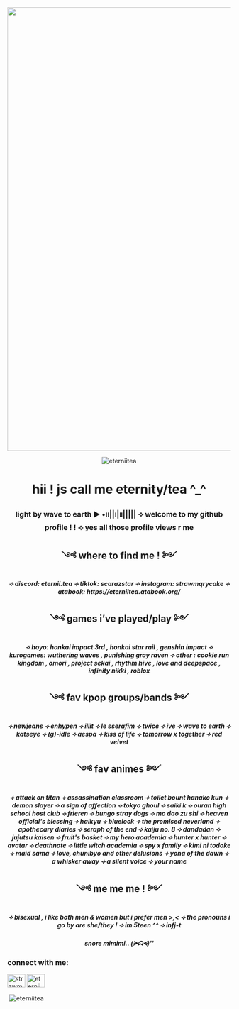 <img align="center" width="1000" src="https://i.pinimg.com/736x/53/75/12/5375127b5b6f4dd20a6ea1f69761c970.jpg">

<p align="center"> <img src="https://komarev.com/ghpvc/?username=eterniitea&label=Profile%20views&color=f3d4e0&style=flat" alt="eterniitea" /> </p>

<h1 align="center">hii ! js call me eternity/tea ^_^</h1>
<h3 align="center"> light by wave to earth
▶︎ •၊၊||၊|။|||||
⟢ welcome to my github profile ! ! ⟢ yes all those profile views r me </h3>

<h2 align="center">༺ where to find me ! ༻</h2>
<h5 align="center">⟢ discord: eternii.tea
⟢ tiktok: scarazstar ⟢ instagram: strawmqrycake ⟢ atabook: https://eterniitea.atabook.org/</h5>

<h2 align="center">༺ games i’ve played/play ༻</h2>
<h5 align="center">⟢ hoyo: honkai impact 3rd , honkai star rail , genshin impact
⟢ kurogames: wuthering waves , punishing gray raven
⟢ other : cookie run kingdom , omori , project sekai , rhythm hive , love and deepspace , infinity nikki , roblox </h5>

<h2 align="center">༺ fav kpop groups/bands ༻</h2>
<h5 align="center">⟢ newjeans ⟢ enhypen ⟢ illit ⟢ le sserafim ⟢ twice ⟢ ive ⟢ wave to earth ⟢ katseye ⟢ (g)-idle ⟢ aespa ⟢ kiss of life ⟢ tomorrow x together ⟢ red velvet </h5>

<h2 align="center">༺ fav animes ༻</h2>
<h5 align="center">⟢ attack on titan ⟢ assassination classroom ⟢ toilet bount hanako kun ⟢ demon slayer ⟢ a sign of affection ⟢ tokyo ghoul ⟢ saiki k ⟢ ouran high school host club ⟢ frieren ⟢ bungo stray dogs ⟢ mo dao zu shi ⟢ heaven official's blessing ⟢ haikyu ⟢ bluelock ⟢ the promised neverland ⟢ apothecary diaries ⟢ seraph of the end ⟢ kaiju no. 8 ⟢ dandadan ⟢ jujutsu kaisen ⟢ fruit's basket ⟢ my hero academia ⟢ hunter x hunter ⟢ avatar ⟢ deathnote ⟢ little witch academia ⟢ spy x family ⟢ kimi ni todoke ⟢ maid sama ⟢ love, chunibyo and other delusions ⟢ yona of the dawn ⟢ a whisker away ⟢ a silent voice ⟢ your name </h5>

<h2 align="center">༺ me me me ! ༻</h2>
<h5 align="center">⟢ bisexual ,  i like both men & women but i prefer men >,< ⟢ the pronouns i go by are she/they ! ⟢ im 5teen ^^ ⟢ infj-t </h5>
  
<h5 align="center">snore mimimi..
(ᗒᗣᗕ)''</h5>

<h3 align="left">connect with me:</h3>
<p align="left">
<a href="https://instagram.com/luv.mqry" target="blank"><img align="center" src="https://raw.githubusercontent.com/rahuldkjain/github-profile-readme-generator/master/src/images/icons/Social/instagram.svg" alt="strawmqrycake" height="30" width="40" /></a>
<a href="https://discord.gg/eternii.tea" target="blank"><img align="center" src="https://raw.githubusercontent.com/rahuldkjain/github-profile-readme-generator/master/src/images/icons/Social/discord.svg" alt="eternii.tea" height="30" width="40" /></a>
</p>

<p>&nbsp;<img align="center" src="https://github-readme-stats.vercel.app/api?username=eterniitea&show_icons=true&theme=tokyonight&title_color=ffd3da&text_color=d1e5f4&bg_color=fff4f2&locale=en" alt="eterniitea" /></p>
